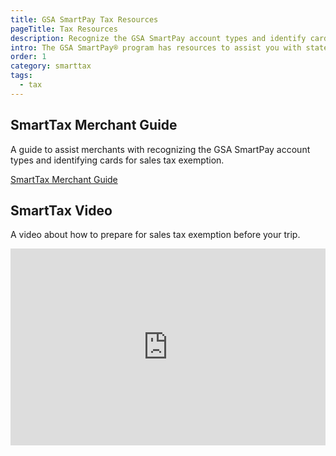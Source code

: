 ```yaml
---
title: GSA SmartPay Tax Resources
pageTitle: Tax Resources
description: Recognize the GSA SmartPay account types and identify cards for sales tax emption with the SmartTax Merchant Guide and SmartTax Video.
intro: The GSA SmartPay® program has resources to assist you with state sales tax exemption.
order: 1
category: smarttax
tags:
  - tax
---
```

## SmartTax Merchant Guide
A guide to assist merchants with recognizing the GSA SmartPay account types and identifying cards for sales tax exemption.

[SmartTax Merchant Guide](/merchants/vendor-guide) 

## SmartTax Video
A video about how to prepare for sales tax exemption before your trip.

<iframe width="100%" height="315" src="https://www.youtube.com/embed/rT3vImFv4-I?rel=0" title="YouTube video player" frameborder="0" allow="accelerometer; clipboard-write; encrypted-media; gyroscope; picture-in-picture; web-share" allowfullscreen sandbox="allow-scripts allow-same-origin allow-popups"></iframe>
